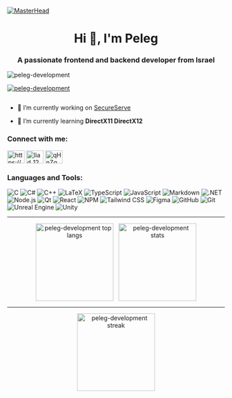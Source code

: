 [![MasterHead](https://developers.giphy.com/branch/master/static/api-512d36c09662682717108a38bbb5c57d.gif)](https://google.com/)
<h1 align="center">Hi 👋, I'm Peleg</h1>
<h3 align="center">A passionate frontend and backend developer from Israel</h3>

<p align="left"> <img src="https://komarev.com/ghpvc/?username=peleg-development&label=Profile%20views&color=0e75b6&style=flat" alt="peleg-development" /> </p>

<p align="left"> <a href="https://github.com/ryo-ma/github-profile-trophy"><img src="https://github-profile-trophy.vercel.app/?username=peleg-development&theme=onestar" alt="peleg-development" /></a> </p>

<p align="left"> <a href="https://twitter.com/" target="blank"><img src="https://img.shields.io/twitter/follow/?logo=twitter&style=for-the-badge" alt="" /></a> </p>

- 🔭 I’m currently working on [SecureServe](https://github.com/peleg-development/SecureServe-AC)

- 🌱 I’m currently learning **DirectX11 DirectX12**

<h3 align="left">Connect with me:</h3>
<p align="left">
<a href="https://www.youtube.com/c/https://www.youtube.com/" target="blank"><img align="center" src="https://raw.githubusercontent.com/rahuldkjain/github-profile-readme-generator/master/src/images/icons/Social/youtube.svg" alt="https://www.youtube.com/" height="30" width="40" /></a>
<a href="https://www.leetcode.com/liad_123" target="blank"><img align="center" src="https://raw.githubusercontent.com/rahuldkjain/github-profile-readme-generator/master/src/images/icons/Social/leet-code.svg" alt="liad_123" height="30" width="40" /></a>
<a href="https://discord.gg/qHnZqNbWkx" target="blank"><img align="center" src="https://raw.githubusercontent.com/rahuldkjain/github-profile-readme-generator/master/src/images/icons/Social/discord.svg" alt="qHnZqNbWkx" height="30" width="40" /></a>
</p>

<h3 align="left">Languages and Tools:</h3>
<p align="left">


  <img alt="C" src="https://img.shields.io/badge/C-00599C.svg?style=for-the-badge&logo=c&logoColor=white" />
  <img alt="C#" src="https://img.shields.io/badge/C%23-239120.svg?style=for-the-badge&logo=csharp&logoColor=white" />
  <img alt="C++" src="https://img.shields.io/badge/C%2B%2B-00599C.svg?style=for-the-badge&logo=cplusplus&logoColor=white" />
  <img alt="LaTeX" src="https://img.shields.io/badge/LaTeX-008080.svg?style=for-the-badge&logo=latex&logoColor=white" />
  <img alt="TypeScript" src="https://img.shields.io/badge/TypeScript-007ACC.svg?style=for-the-badge&logo=typescript&logoColor=white" />
  <img alt="JavaScript" src="https://img.shields.io/badge/JavaScript-323330.svg?style=for-the-badge&logo=javascript&logoColor=F7DF1E" />
  <img alt="Markdown" src="https://img.shields.io/badge/Markdown-000000.svg?style=for-the-badge&logo=markdown&logoColor=white" />
  <img alt=".NET" src="https://img.shields.io/badge/.NET-5C2D91.svg?style=for-the-badge&logo=dotnet&logoColor=white" />
  <img alt="Node.js" src="https://img.shields.io/badge/Node.js-6DA55F.svg?style=for-the-badge&logo=nodedotjs&logoColor=white" />
  <img alt="Qt" src="https://img.shields.io/badge/Qt-217346.svg?style=for-the-badge&logo=qt&logoColor=white" />
  <img alt="React" src="https://img.shields.io/badge/React-20232a.svg?style=for-the-badge&logo=react&logoColor=61DAFB" />
  <img alt="NPM" src="https://img.shields.io/badge/NPM-CB3837.svg?style=for-the-badge&logo=npm&logoColor=white" />
  <img alt="Tailwind CSS" src="https://img.shields.io/badge/Tailwind_CSS-38B2AC.svg?style=for-the-badge&logo=tailwindcss&logoColor=white" />
  <img alt="Figma" src="https://img.shields.io/badge/Figma-F24E1E.svg?style=for-the-badge&logo=figma&logoColor=white" />
  <img alt="GitHub" src="https://img.shields.io/badge/GitHub-121011.svg?style=for-the-badge&logo=github&logoColor=white" />
  <img alt="Git" src="https://img.shields.io/badge/Git-F05033.svg?style=for-the-badge&logo=git&logoColor=white" />
  <img alt="Unreal Engine" src="https://img.shields.io/badge/Unreal_Engine-313131.svg?style=for-the-badge&logo=unrealengine&logoColor=white" />
  <img alt="Unity" src="https://img.shields.io/badge/Unity-000000.svg?style=for-the-badge&logo=unity&logoColor=white" />
</p>


<hr/>

<div align="center" style="display:flex; gap:12px; flex-wrap:wrap; justify-content:center;">
  <img src="https://github-readme-stats.vercel.app/api/top-langs?username=peleg-development&show_icons=true&locale=en&layout=compact&theme=github_dark" alt="peleg-development top langs" height="180" />
  <img src="https://github-readme-stats.vercel.app/api?username=peleg-development&show_icons=true&locale=en&theme=github_dark" alt="peleg-development stats" height="180" />
</div>

<hr/>

<div align="center">
  <img src="https://github-readme-streak-stats.herokuapp.com/?user=peleg-development&theme=github_dark" alt="peleg-development streak" height="180" />
</div>






